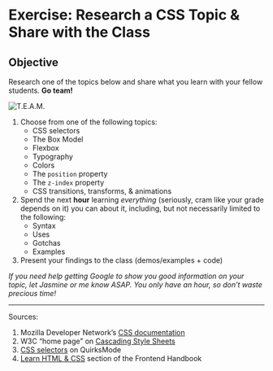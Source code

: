 # Exercise: Research a CSS Topic & Share with the Class

## Objective

Research one of the topics below and share what you learn with your fellow students. **Go team!**

![T.E.A.M.](https://i.ytimg.com/vi/elgnR2mPMxo/hqdefault.jpg)

1. Choose from one of the following topics:
    - CSS selectors
    - The Box Model
    - Flexbox
    - Typography
    - Colors
    - The `position` property
    - The `z-index` property
    - CSS transitions, transforms, & animations
1. Spend the next **hour** learning _everything_ (seriously, cram like your grade depends on it) you can about it, including, but not necessarily limited to the following:
    - Syntax
    - Uses
    - Gotchas
    - Examples
1. Present your findings to the class (demos/examples + code)

_If you need help getting Google to show you good information on your topic, let Jasmine or me know ASAP. You only have an hour, so don’t waste precious time!_

------

Sources:

1. Mozilla Developer Network’s [CSS documentation](https://developer.mozilla.org/en-US/docs/Web/CSS)
1. W3C “home page” on [Cascading Style Sheets](https://www.w3.org/Style/CSS/)
1. [CSS selectors](http://quirksmode.org/css/selectors/) on QuirksMode
1. [Learn HTML &amp; CSS](http://www.frontendhandbook.com/learning/html-css.html) section of the Frontend Handbook